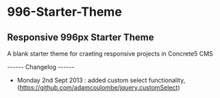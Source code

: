 996-Starter-Theme
=================

Responsive 996px Starter Theme
-------------------------------

A blank starter theme for craeting responsive projects in Concrete5 CMS


------ Changelog ------

- Monday 2nd Sept 2013 : added custom select functionality, (https://github.com/adamcoulombe/jquery.customSelect)
